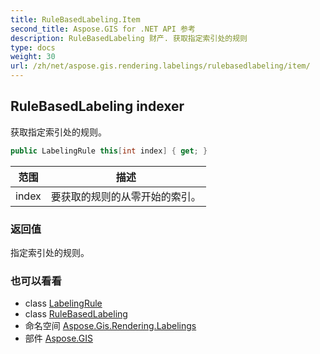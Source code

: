 ```yaml
---
title: RuleBasedLabeling.Item
second_title: Aspose.GIS for .NET API 参考
description: RuleBasedLabeling 财产. 获取指定索引处的规则
type: docs
weight: 30
url: /zh/net/aspose.gis.rendering.labelings/rulebasedlabeling/item/
---
```

## RuleBasedLabeling indexer

获取指定索引处的规则。

```csharp
public LabelingRule this[int index] { get; }
```

| 范围 | 描述 |
| --- | --- |
| index | 要获取的规则的从零开始的索引。 |

### 返回值

指定索引处的规则。

### 也可以看看

* class [LabelingRule](../../labelingrule/)
* class [RuleBasedLabeling](../)
* 命名空间 [Aspose.Gis.Rendering.Labelings](../../rulebasedlabeling/)
* 部件 [Aspose.GIS](../../../)


